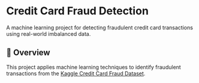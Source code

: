 # Credit Card Fraud Detection

A machine learning project for detecting fraudulent credit card transactions using real-world imbalanced data.

## 🧠 Overview
This project applies machine learning techniques to identify fraudulent transactions from the [Kaggle Credit Card Fraud Dataset](https://www.kaggle.com/mlg-ulb/creditcardfraud).
